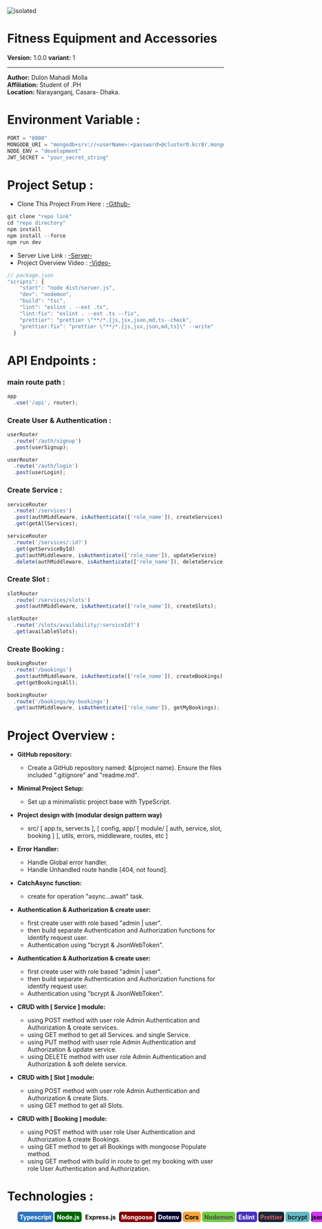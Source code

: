 <img src="https://tbcarwash.ca/wp-content/uploads/2022/04/man-washing-car-two.png" alt="isolated" width="full" style="margin: 0 auto;"/>

# Fitness Equipment and Accessories

**Version:** 1.0.0
**variant:** 1

---

**Author:** Dulon Mahadi Molla  
**Affiliation:** Student of .PH  
**Location:** Narayanganj, Casara- Dhaka.

# Environment Variable :
```javascript
PORT = "8000"
MONGODB_URI = "mongodb+srv://<userName>:<password>@cluster0.kcr8r.mongodb.net/<databaseCollectionName>?retryWrites=true&w=majority&appName=Cluster0"
NODE_ENV = "development"
JWT_SECRET = "your_secret_string"
```

# Project Setup :
- Clone This Project From Here : [-Github-](https://github.com/14HAK/Car-Wash-Booking-System)

```javascript
git clone "repo link"
cd "repo directory"
npm install
npm install --force
npm run dev
```
- Server Live Link : [-Server-](https://car-wash-xi.vercel.app/)
- Project Overview Video : [-Video-](https://drive.google.com/file/d/1yrp6PFd9GSZE71-opnELH40QZXqV9k14/view?usp=sharing)
```javascript
// package.json
"scripts": {
    "start": "node dist/server.js",
    "dev": "nodemon",
    "build": "tsc",
    "lint": "eslint . --ext .ts",
    "lint:fix": "eslint . --ext .ts --fix",
    "prettier": "prettier \"**/*.{js,jsx,json,md,ts--check",
    "prettier:fix": "prettier \"**/*.{js,jsx,json,md,ts}\" --write"
  }
```

# API Endpoints :
### main route path :
```javascript
app
  .use('/api', router);
```

### Create User & Authentication :
```javascript
userRouter
  .route('/auth/signup')
  .post(userSignup);

userRouter
  .route('/auth/login')
  .post(userLogin);
```

### Create Service :
```javascript
serviceRouter
  .route('/services')
  .post(authMiddleware, isAuthenticate(['role_name']), createServices)
  .get(getAllServices);

serviceRouter
  .route('/services/:id?')
  .get(getServiceById)
  .put(authMiddleware, isAuthenticate(['role_name']), updateService)
  .delete(authMiddleware, isAuthenticate(['role_name']), deleteService);
```

### Create Slot :
```javascript
slotRouter
  .route('/services/slots')
  .post(authMiddleware, isAuthenticate(['role_name']), createSlots);

slotRouter
  .route('/slots/availability/:serviceId?')
  .get(availableSlots);
```

### Create Booking :
```javascript
bookingRouter
  .route('/bookings')
  .post(authMiddleware, isAuthenticate(['role_name']), createBookings)
  .get(getBookingsAll);

bookingRouter
  .route('/bookings/my-bookings')
  .get(authMiddleware, isAuthenticate(['role_name']), getMyBookings);
```

# Project Overview :
- **GitHub repository:**

  - Create a GitHub repository named: &{project name}. Ensure the files included ".gitignore" and "readme.md".

- **Minimal Project Setup:**

  - Set up a minimalistic project base with TypeScript.

- **Project design with (modular design pattern way)**
  - src/ [ app.ts, server.ts ], [ config, app/ [ module/ [ auth, service, slot, booking ] ], utils, errors, middleware, routes, etc ]
- **Error Handler:**
  - Handle Global error handler.
  - Handle Unhandled route handle [404, not found].
- **CatchAsync function:**

  - create for operation "async...await" task.

- **Authentication & Authorization & create user:**

  - first create user with role based "admin | user".
  - then build separate Authentication and Authorization functions for identify request user.
  - Authentication using "bcrypt & JsonWebToken".

- **Authentication & Authorization & create user:**

  - first create user with role based "admin | user".
  - then build separate Authentication and Authorization functions for identify request user.
  - Authentication using "bcrypt & JsonWebToken".

- **CRUD with [ Service ] module:**

  - using POST method with user role Admin Authentication and Authorization & create services.
  - using GET method to get all Services. and single Service.
  - using PUT method with user role Admin Authentication and Authorization & update service.
  - using DELETE method with user role Admin Authentication and Authorization & soft delete service.

- **CRUD with [ Slot ] module:**

  - using POST method with user role Admin Authentication and Authorization & create Slots.
  - using GET method to get all Slots.

- **CRUD with [ Booking ] module:**
  - using POST method with user role User Authentication and Authorization & create Bookings.
  - using GET method to get all Bookings with mongoose Populate method.
  - using GET method with build in route to get my booking with user role User Authentication and Authorization.

# Technologies :
 <div style="">
        <ol style=" display: flex;list-style-type: none;">
        <li style=" background-color: #2F74C0; color: white; display: flex;justify-content: center; align-items:center; border-radius: 5px; padding:5px; width:90px; height:14px; text-align:center; font-weight: bold; margin-bottom: 5px; margin-right: 3px">Typescript</li>
        <li style=" background-color: darkgreen; color: white; display: flex;justify-content: center; align-items:center; border-radius: 5px; padding:5px; width:90px; height:14px; text-align:center; font-weight: bold; margin-bottom: 5px; margin-right: 3px">Node.js</li>
        <li style=" background-color: white; color: black; display: flex;justify-content: center; align-items:center; border-radius: 5px; padding:5px; width:90px; height:14px; text-align:center; font-weight: bold; margin-bottom: 5px; margin-right: 3px">Express.js</li>
        <li style=" background-color: #840000; color: white; display: flex;justify-content: center; align-items:center; border-radius: 5px; padding:5px; width:90px; height:14px; text-align:center; font-weight: bold; margin-bottom: 5px; margin-right: 3px">Mongoose</li>
        <li style=" background-color: #00002D; color: white; display: flex;justify-content: center; align-items:center; border-radius: 5px; padding:5px; width:90px; height:14px; text-align:center; font-weight: bold; margin-bottom: 5px; margin-right: 3px">Dotenv</li>
        <li style=" background-color: #F7A539; color: black; display: flex;justify-content: center; align-items:center; border-radius: 5px; padding:5px; width:90px; height:14px; text-align:center; font-weight: bold; margin-bottom: 5px; margin-right: 3px">Cors</li>
        <li style=" background-color: #72C949; color: #4D4B3D; display: flex;justify-content: center; align-items:center; border-radius: 5px; padding:5px; width:90px; height:14px; text-align:center; font-weight: bold; margin-bottom: 5px; margin-right: 3px">Nodemon</li>
        <li style=" background-color: #4930BD; color: white; display: flex;justify-content: center; align-items:center; border-radius: 5px; padding:5px; width:90px; height:14px; text-align:center; font-weight: bold; margin-bottom: 5px; margin-right: 3px">Eslint</li>
        <li style=" background-color: #192935; color: #E35B5B; display: flex;justify-content: center; align-items:center; border-radius: 5px; padding:5px; width:90px; height:14px; text-align:center; font-weight: bold; margin-bottom: 5px; margin-right: 3px">Prettier</li>
        <li style=" background-color: #64B8C2; color: #10292E; display: flex;justify-content: center; align-items:center; border-radius: 5px; padding:5px; width:90px; height:14px; text-align:center; font-weight: bold; margin-bottom: 5px; margin-right: 3px">bcrypt</li>
        <li style=" background-color: #CF38F7; color: black; display: flex;justify-content: center; align-items:center; border-radius: 5px; padding:5px; width:90px; height:14px; text-align:center; font-weight: bold; margin-bottom: 5px; margin-right: 3px">jsonwebtoken</li>
        <li style=" background-color: tomato; color: black; display: flex;justify-content: center; align-items:center; border-radius: 5px; padding:5px; width:90px; height:14px; text-align:center; font-weight: bold; margin-bottom: 5px; margin-right: 3px">...etc</li>
        </ol>
    </div>
